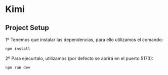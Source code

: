 # Kimi

## Project Setup
1º Tenemos que instalar las dependencias, para ello utilizamos el comando:
```sh
npm install
```
2º Para ejecurtalo, utilizamos (por defecto se abrirá en el puerto 5173): 
```sh
npm run dev
```

